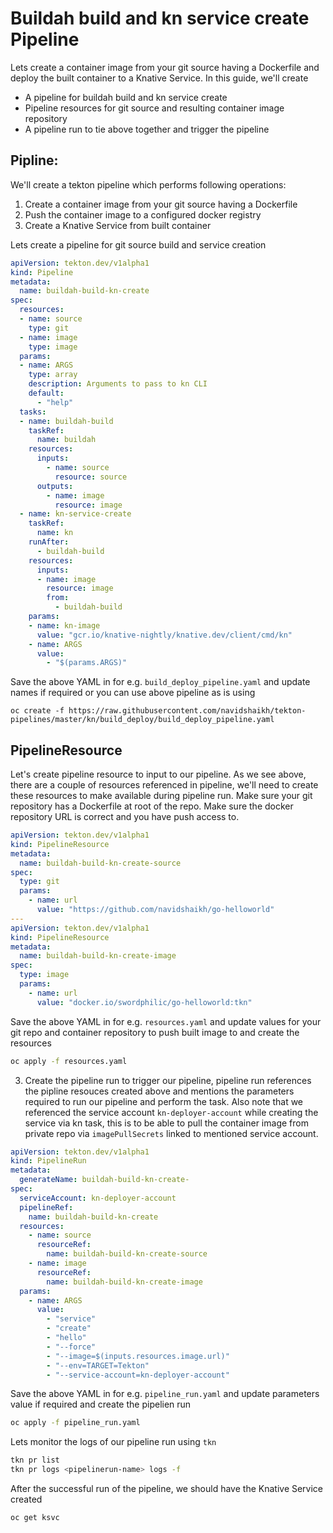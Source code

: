# Buildah build and kn service create Pipeline

Lets create a container image from your git source having a Dockerfile and
deploy the built container to a Knative Service. In this guide, we'll create

- A pipeline for buildah build and kn service create
- Pipeline resources for git source and resulting container image repository
- A pipeline run to tie above together and trigger the pipeline

## Pipline:

We'll create a tekton pipeline which performs following operations:

1. Create a container image from your git source having a Dockerfile
2. Push the container image to a configured docker registry
3. Create a Knative Service from built container

Lets create a pipeline for git source build and service creation

```yaml
apiVersion: tekton.dev/v1alpha1
kind: Pipeline
metadata:
  name: buildah-build-kn-create
spec:
  resources:
  - name: source
    type: git
  - name: image
    type: image
  params:
  - name: ARGS
    type: array
    description: Arguments to pass to kn CLI
    default:
      - "help"
  tasks:
  - name: buildah-build
    taskRef:
      name: buildah
    resources:
      inputs:
        - name: source
          resource: source
      outputs:
        - name: image
          resource: image
  - name: kn-service-create
    taskRef:
      name: kn
    runAfter:
      - buildah-build
    resources:
      inputs:
      - name: image
        resource: image
        from:
          - buildah-build
    params:
    - name: kn-image
      value: "gcr.io/knative-nightly/knative.dev/client/cmd/kn"
    - name: ARGS
      value:
        - "$(params.ARGS)"
```

Save the above YAML in for e.g. `build_deploy_pipeline.yaml` and update
names if required or you can use above pipeline as is using
```
oc create -f https://raw.githubusercontent.com/navidshaikh/tekton-pipelines/master/kn/build_deploy/build_deploy_pipeline.yaml
```

## PipelineResource

Let's create pipeline resource to input to our pipeline.
As we see above, there are a couple of resources referenced in pipeline,
we'll need to create these resources to make available during pipeline run.
Make sure your git repository has a Dockerfile at root of the repo.
Make sure the docker repository URL is correct and you have push access to.

```yaml
apiVersion: tekton.dev/v1alpha1
kind: PipelineResource
metadata:
  name: buildah-build-kn-create-source
spec:
  type: git
  params:
    - name: url
      value: "https://github.com/navidshaikh/go-helloworld"
---
apiVersion: tekton.dev/v1alpha1
kind: PipelineResource
metadata:
  name: buildah-build-kn-create-image
spec:
  type: image
  params:
    - name: url
      value: "docker.io/swordphilic/go-helloworld:tkn"
```

Save the above YAML in for e.g. `resources.yaml` and update values for your git repo and container repository to
push built image to and create the resources

```bash
oc apply -f resources.yaml
```

3. Create the pipeline run to trigger our pipeline, pipeline run references the pipline resouces created above and
mentions the parameters required to run our pipeline and perform the task.
Also note that we referenced the service account `kn-deployer-account` while creating the service via kn task,
this is to be able to pull the container image from private repo via `imagePullSecrets` linked to mentioned service account.

```yaml
apiVersion: tekton.dev/v1alpha1
kind: PipelineRun
metadata:
  generateName: buildah-build-kn-create-
spec:
  serviceAccount: kn-deployer-account
  pipelineRef:
    name: buildah-build-kn-create
  resources:
    - name: source
      resourceRef:
        name: buildah-build-kn-create-source
    - name: image
      resourceRef:
        name: buildah-build-kn-create-image
  params:
    - name: ARGS
      value:
        - "service"
        - "create"
        - "hello"
        - "--force"
        - "--image=$(inputs.resources.image.url)"
        - "--env=TARGET=Tekton"
        - "--service-account=kn-deployer-account"
```

Save the above YAML in for e.g. `pipeline_run.yaml` and update parameters value if required and
create the pipelien run

```bash
oc apply -f pipeline_run.yaml
```

Lets monitor the logs of our pipeline run using `tkn`
```bash
tkn pr list
tkn pr logs <pipelinerun-name> logs -f
```

After the successful run of the pipeline, we should have the Knative Service created
```bash
oc get ksvc
```
